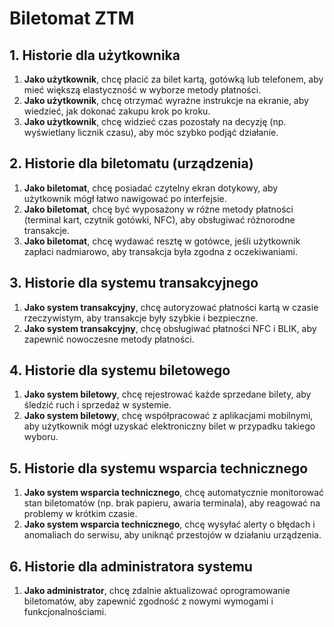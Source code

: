 # Biletomat ZTM

## 1. Historie dla użytkownika

1. **Jako użytkownik**, chcę płacić za bilet kartą, gotówką lub telefonem, aby mieć większą elastyczność w wyborze metody płatności.
2. **Jako użytkownik**, chcę otrzymać wyraźne instrukcje na ekranie, aby wiedzieć, jak dokonać zakupu krok po kroku.
3. **Jako użytkownik**, chcę widzieć czas pozostały na decyzję (np. wyświetlany licznik czasu), aby móc szybko podjąć działanie.

## 2. Historie dla biletomatu (urządzenia)

1. **Jako biletomat**, chcę posiadać czytelny ekran dotykowy, aby użytkownik mógł łatwo nawigować po interfejsie.
2. **Jako biletomat**, chcę być wyposażony w różne metody płatności (terminal kart, czytnik gotówki, NFC), aby obsługiwać różnorodne transakcje.
3. **Jako biletomat**, chcę wydawać resztę w gotówce, jeśli użytkownik zapłaci nadmiarowo, aby transakcja była zgodna z oczekiwaniami.

## 3. Historie dla systemu transakcyjnego

1. **Jako system transakcyjny**, chcę autoryzować płatności kartą w czasie rzeczywistym, aby transakcje były szybkie i bezpieczne.
2. **Jako system transakcyjny**, chcę obsługiwać płatności NFC i BLIK, aby zapewnić nowoczesne metody płatności.

## 4. Historie dla systemu biletowego

1. **Jako system biletowy**, chcę rejestrować każde sprzedane bilety, aby śledzić ruch i sprzedaż w systemie.
2. **Jako system biletowy**, chcę współpracować z aplikacjami mobilnymi, aby użytkownik mógł uzyskać elektroniczny bilet w przypadku takiego wyboru.

## 5. Historie dla systemu wsparcia technicznego

1. **Jako system wsparcia technicznego**, chcę automatycznie monitorować stan biletomatów (np. brak papieru, awaria terminala), aby reagować na problemy w krótkim czasie.
2. **Jako system wsparcia technicznego**, chcę wysyłać alerty o błędach i anomaliach do serwisu, aby uniknąć przestojów w działaniu urządzenia.

## 6. Historie dla administratora systemu

1. **Jako administrator**, chcę zdalnie aktualizować oprogramowanie biletomatów, aby zapewnić zgodność z nowymi wymogami i funkcjonalnościami.


